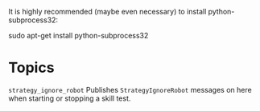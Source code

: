 It is highly recommended (maybe even necessary) to install python-subprocess32:

sudo apt-get install python-subprocess32


# Topics

`strategy_ignore_robot`
Publishes `StrategyIgnoreRobot` messages on here when starting or stopping a skill test.
